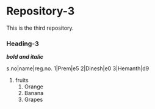 # Repository-3
This is the third repository.

### Heading-3

***bold and italic***

s.no|name|reg.no.
1|Prem|e5
2|Dinesh|e0
3|Hemanth|d9

1. fruits
    1. Orange
    2. Banana
    3. Grapes


